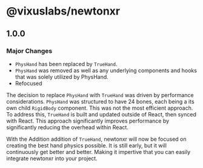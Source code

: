 # @vixuslabs/newtonxr

## 1.0.0

### Major Changes

- `PhysHand` has been replaced by `TrueHand`.
- `PhysHand` was removed as well as any underlying components and hooks that was
  solely utilized by PhysHand.
- Refocused

The decision to replace `PhysHand` with `TrueHand` was driven by performance
considerations. `PhysHand` was structured to have 24 bones, each being a its own
child `RigidBody` component. This was not the most efficient approach. To
address this, `TrueHand` is built and updated outside of React, then synced with
React. This approach significantly improves performance by significantly
reducing the overhead within React.

With the Addition addition of `TrueHand`, newtonxr will now be focused on
creating the best hand physics possible. It is still early, but it will
continuously get better and better. Making it impertive that you can easily
integrate newtonxr into your project.

